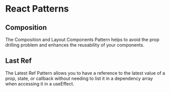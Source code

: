 # React Patterns

## Composition

The Composition and Layout Components Pattern helps to avoid the prop drilling problem and enhances the reusability of your components.

## Last Ref

The Latest Ref Pattern allows you to have a reference to the latest value of a prop, state, or callback without needing to list it in a dependency array when accessing it in a useEffect.
